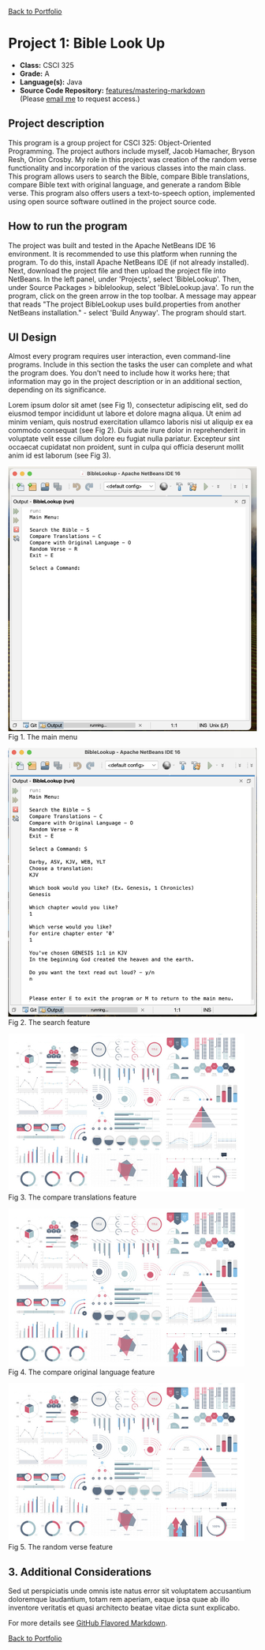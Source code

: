 [Back to Portfolio](./)

Project 1: Bible Look Up
===============

-   **Class:** CSCI 325
-   **Grade:** A
-   **Language(s):** Java
-   **Source Code Repository:** [features/mastering-markdown](https://guides.github.com/features/mastering-markdown/)  
    (Please [email me](mailto:JMTaylor2@csustudent.net?subject=GitHub%20Access) to request access.)

## Project description

This program is a group project for CSCI 325: Object-Oriented Programming. The project authors include myself, Jacob Hamacher, Bryson Resh, Orion Crosby. My role in this project was creation of the random verse functionality and incorporation of the various classes into the main class. This program allows users to search the Bible, compare Bible translations, compare Bible text with original language, and generate a random Bible verse. This program also offers users a text-to-speech option, implemented using open source software outlined in the project source code. 

## How to run the program

The project was built and tested in the Apache NetBeans IDE 16 environment. It is recommended to use this platform when running the program. To do this, install Apache NetBeans IDE (if not already installed). Next, download the project file and then upload the project file into NetBeans. In the left panel, under 'Projects', select 'BibleLookup'. Then, under Source Packages > biblelookup, select 'BibleLookup.java'. To run the program, click on the green arrow in the top toolbar. A message may appear that reads "The project BibleLookup uses build.properties from another NetBeans installation." - select 'Build Anyway'. The program should start. 


## UI Design

Almost every program requires user interaction, even command-line programs. Include in this section the tasks the user can complete and what the program does. You don't need to include how it works here; that information may go in the project description or in an additional section, depending on its significance.

Lorem ipsum dolor sit amet (see Fig 1), consectetur adipiscing elit, sed do eiusmod tempor incididunt ut labore et dolore magna aliqua. Ut enim ad minim veniam, quis nostrud exercitation ullamco laboris nisi ut aliquip ex ea commodo consequat (see Fig 2). Duis aute irure dolor in reprehenderit in voluptate velit esse cillum dolore eu fugiat nulla pariatur. Excepteur sint occaecat cupidatat non proident, sunt in culpa qui officia deserunt mollit anim id est laborum (see Fig 3).

![screenshot](images/Project1/MainMenu.png)  
Fig 1. The main menu

![screenshot](images/Project1/Search.png)  
Fig 2. The search feature

![screenshot](images/dummy_thumbnail.jpg)  
Fig 3. The compare translations feature

![screenshot](images/dummy_thumbnail.jpg)  
Fig 4. The compare original language feature

![screenshot](images/dummy_thumbnail.jpg)  
Fig 5. The random verse feature

## 3. Additional Considerations

Sed ut perspiciatis unde omnis iste natus error sit voluptatem accusantium doloremque laudantium, totam rem aperiam, eaque ipsa quae ab illo inventore veritatis et quasi architecto beatae vitae dicta sunt explicabo. 

For more details see [GitHub Flavored Markdown](https://guides.github.com/features/mastering-markdown/).

[Back to Portfolio](./)
